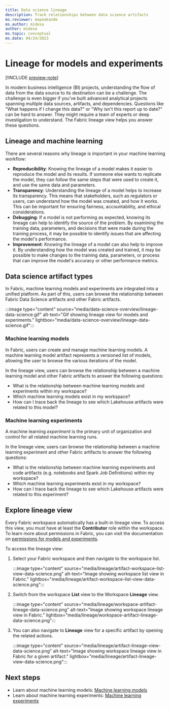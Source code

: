 ```yaml
---
title: Data science lineage
description: Track relationships between data science artifacts
ms.reviewer: mopeakande
ms.author: midesa
author: midesa 
ms.topic: conceptual
ms.date: 04/24/2023
---
```


# Lineage for models and experiments

[!INCLUDE [preview-note](../includes/preview-note.md)]

In modern business intelligence (BI) projects, understanding the flow of data from the data source to its destination can be a challenge. The challenge is even bigger if you've built advanced analytical projects spanning multiple data sources, artifacts, and dependencies. Questions like "What happens if I change this data?" or "Why isn't this report up to date?" can be hard to answer. They might require a team of experts or deep investigation to understand. The Fabric lineage view helps you answer these questions.

## Lineage and machine learning

There are several reasons why lineage is important in your machine learning workflow:

- **Reproducibility**: Knowing the lineage of a model makes it easier to reproduce the model and its results. If someone else wants to replicate the model, they can follow the same steps that were used to create it, and use the same data and parameters.
- **Transparency**: Understanding the lineage of a model helps to increase its transparency. This means that stakeholders, such as regulators or users, can understand how the model was created, and how it works. This can be important for ensuring fairness, accountability, and ethical considerations.
- **Debugging**: If a model is not performing as expected, knowing its lineage can help to identify the source of the problem. By examining the training data, parameters, and decisions that were made during the training process, it may be possible to identify issues that are affecting the model's performance.
- **Improvement**: Knowing the lineage of a model can also help to improve it. By understanding how the model was created and trained, it may be possible to make changes to the training data, parameters, or process that can improve the model's accuracy or other performance metrics.

## Data science artifact types

In Fabric, machine learning models and experiments are integrated into a unified platform. As part of this, users can browse the relationship between Fabric Data Science artifacts and other Fabric artifacts.

:::image type="content" source="media/data-science-overview/lineage-data-science.gif" alt-text="Gif showing lineage view for models and experiments." lightbox="media/data-science-overview/lineage-data-science.gif":::

### Machine learning models

In  Fabric, users can create and manage machine learning models. A machine learning model artifact represents a versioned list of models, allowing the user to browse the various iterations of the model.

In the lineage view, users can browse the relationship between a machine learning model and other Fabric artifacts to answer the following questions:

- What is the relationship between machine learning models and experiments within my workspace?
- Which machine learning models exist in my workspace?
- How can I trace back the lineage to see which Lakehouse artifacts were related to this model?

### Machine learning experiments

A machine learning *experiment* is the primary unit of organization and control for all related machine learning runs.

In the lineage view, users can browse the relationship between a machine learning experiment and other Fabric artifacts to answer the following questions:

- What is the relationship between machine learning experiments and code artifacts (e.g. notebooks and Spark Job Definitions) within my workspace?
- Which machine learning experiments exist in my workspace?
- How can I trace back the lineage to see which Lakehouse artifacts were related to this experiment?

## Explore lineage view

Every Fabric workspace automatically has a built-in lineage view. To access this view, you must have at least the **Contributor** role within the workspace. To learn more about permissions in Fabric, you can visit the documentation on [permissions for models and experiments](../data-science/models-experiments-rbac.md).

To access the lineage view:

1. Select your Fabric workspace and then navigate to the workspace list.

   :::image type="content" source="media/lineage/artifact-workspace-list-view-data-science.png" alt-text="Image showing workspace list view in Fabric." lightbox="media/lineage/artifact-workspace-list-view-data-science.png":::

2. Switch from the workspace **List** view to the Workspace **Lineage** view.

   :::image type="content" source="media/lineage/workspace-artifact-lineage-data-science.png" alt-text="Image showing workspace lineage view in Fabric." lightbox="media/lineage/workspace-artifact-lineage-data-science.png":::

3. You can also navigate to **Lineage** view for a specific artifact by opening the related actions.

   :::image type="content" source="media/lineage/artifact-lineage-view-data-science.png" alt-text="Image showing workspace lineage view in Fabric for a given artifact." lightbox="media/lineage/artifact-lineage-view-data-science.png":::

## Next steps

- Learn about machine learning models: [Machine learning models](./machine-learning-model.md)
- Learn about machine learning experiments: [Machine learning experiments](./machine-learning-experiment.md)
